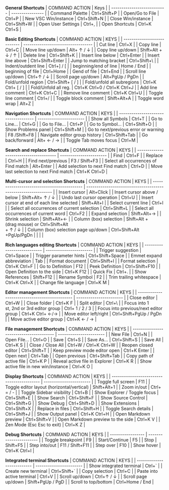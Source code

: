 **General Shortcuts**
| COMMAND ACTION              | Keys             |
| --------------------------- | ---------------- |
| Command Palette     | Ctrl+Shift+P |
| Open/Go to File    | Ctrl+P           |
| New VSC Win/instance  | Ctrl+Shift+N     |
| Close Win/instance | Ctrl+Shift+W     |
| Open User Settings       | Ctrl+,           |
| Open Shortcuts  | Ctrl+K Ctrl+S    |

**Basic Editing Shortcuts**
| COMMAND ACTION              | KEYS            |
| --------------------------- | ---------------------------------- |
| Cut line   | Ctrl+X                             |
| Copy line  | Ctrl+C                             |
| Move line up/down           | Alt+ ↑ / ↓                         |
| Copy line up/down           | Shift+Alt + ↓ / ↑                  |
| Delete line                 | Ctrl+Shift+K                       |
| Insert line below           | Ctrl+Enter                         |
| Insert line above           | Ctrl+Shift+Enter                   |
| Jump to matching bracket    | Ctrl+Shift+\                      |
| Indent/outdent line         | Ctrl+] / [                       |
| beginning/end of line | Home / End                         |
| beginning of file     | Ctrl+Home                          |
| Gend of file           | Ctrl+End                           |
| Scroll line up/down         | Ctrl+↑ / ↓                         |
| Scroll page up/down         | Alt+PgUp / PgDn                    |
| Fold/unfold region          | Ctrl+Shift+ [ / ]                |
| Fold/unfold all subregions  | Ctrl+K Ctrl+ [ / ]               |
| Fold/Unfold all reg.     | Ctrl+K Ctrl+0 / Ctrl+K Ctrl+J |
| Add line comment            | Ctrl+K Ctrl+C                      |
| Remove line comment         | Ctrl+K Ctrl+U                      |
| Toggle line comment         | Ctrl+/                             |
| Toggle block comment        | Shift+Alt+A                        |
| Toggle word wrap            | Alt+Z                              |

**Navigation Shortcuts**
| COMMAND ACTION                       | KEYS |
| ------------------------------------ | ----------------------- |
| Show all Symbols                     | Ctrl+T                  |
| Go to Line...                        | Ctrl+G                  |
| Go to File...                        | Ctrl+P                  |
| Go to Symbol...                      | Ctrl+Shift+O            |
| Show Problems panel                  | Ctrl+Shift+M            |
| Go to next/previous error or warning | F8 /Shift+F8            |
| Navigate editor group history        | Ctrl+Shift+Tab          |
| Go back/forward                      | Alt+ ← / →              |
| Toggle Tab moves focus               | Ctrl+M                  |

**Search and replace Shortcuts**
| COMMAND ACTION                         | KEYS |
| -------------------------------------- | ----------------------- |
| Find                                   | Ctrl+F                  |
| Replace                                | Ctrl+H                  |
| Find next/previous                     | F3 / Shift+F3           |
| Select all occurrences of Find match   | Alt+Enter               |
| Add selection to next Find match       | Ctrl+D                  |
| Move last selection to next Find match | Ctrl+K Ctrl+D           |

**Multi-cursor and selection Shortcuts**
| COMMAND ACTION                              | KEYS                                       |
| ------------------------------------------- | ------------------------------------------------------------- |
| Insert cursor                               | Alt+Click                                                     |
| Insert cursor above / below                 | Shift+Alt+ ↑ / ↓                                              |
| Undo last cursor operation                  | Ctrl+U                                                        |
| Insert cursor at end of each line selected  | Shift+Alt+I                                                   |
| Select current line                         | Ctrl+I                                                        |
| Select all occurrences of current selection | Ctrl+Shift+L                                                  |
| Select all occurrences of current word      | Ctrl+F2                                                       |
| Expand selection                            | Shift+Alt+→                                                   |
| Shrink selection                            | Shift+Alt+←                                                   |
| Column (box) selection                      | Shift+Alt +  <br>(drag mouse) or Ctrl+Shift+Alt  <br>\+ ↑ / ↓ |
| Column (box) selection page up/down         | Ctrl+Shift+Alt  <br>+PgUp/PgDn                                |
|                                             |                                                               |

**Rich languages editing Shortcuts**
| COMMAND ACTION              | KEYS |
| --------------------------- | ----------------------- |
| Trigger suggestion          | Ctrl+Space              |
| Trigger parameter hints     | Ctrl+Shift+Space        |
| Emmet expand abbreviation   | Tab                     |
| Format document             | Ctrl+Shift+I            |
| Format selection            | Ctrl+K Ctrl+F           |
| Go to Definition            | F12                     |
| Peek Definition             | Ctrl+Shift+F10          |
| Open Definition to the side | Ctrl+K F12              |
| Quick Fix                   | Ctrl+.                  |
| Show References             | Shift+F12               |
| Rename Symbol               | F2                      |
| Trim trailing whitespace    | Ctrl+K Ctrl+X           |
| Change file language        | Ctrl+K M                |

**Editor management Shortcuts**
| COMMAND ACTION                                | KEYS |
| --------------------------------------------- | ----------------------- |
| Close editor                                  | Ctrl+W                  |
| Close folder                                  | Ctrl+K F                |
| Split editor                                  | Ctrl+\\                 |
| Focus into 1  <br>st, 2nd or 3rd editor group | Ctrl+ 1 / 2 / 3         |
| Focus into previous/next editor group         | Ctrl+K Ctrl+ ←/→        |
| Move editor left/right                        | Ctrl+Shift+PgUp / PgDn  |
| Move active editor group                      | Ctrl+K ← / →            |

**File management Shortcuts**
| COMMAND ACTION                          | KEYS |
| --------------------------------------- | ----------------------- |
| New File                                | Ctrl+N                  |
| Open File...                            | Ctrl+O                  |
| Save                                    | Ctrl+S                  |
| Save As...                              | Ctrl+Shift+S            |
| Save All                                | Ctrl+K S                |
| Close / Close All                       | Ctrl+W / Ctrl+K Ctrl+W  |
| Reopen closed editor                    | Ctrl+Shift+T            |
| Keep preview mode editor open           | Ctrl+K Enter            |
| Open next                               | Ctrl+Tab                |
| Open previous                           | Ctrl+Shift+Tab          |
| Copy path of active file                | Ctrl+K P                |
| Reveal active file in Explorer          | Ctrl+K R                |
| Show active file in new win/instance | Ctrl+K O                |

**Display Shortcuts**
| COMMAND ACTION                             | KEYS |
| ------------------------------------------ | ----------------------- |
| Toggle full screen                         | F11                     |
| Toggle editor layout (horizontal/vertical) | Shift+Alt+1             |
| Zoom in/out                                | Ctrl+ = / -             |
| Toggle Sidebar visibility                  | Ctrl+B                  |
| Show Explorer / Toggle focus               | Ctrl+Shift+E            |
| Show Search                                | Ctrl+Shift+F            |
| Show Source Control                        | Ctrl+Shift+G            |
| Show Debug                                 | Ctrl+Shift+D            |
| Show Extensions                            | Ctrl+Shift+X            |
| Replace in files                           | Ctrl+Shift+H            |
| Toggle Search details                      | Ctrl+Shift+J            |
| Show Output panel                          | Ctrl+K Ctrl+H           |
| Open Markdown preview                      | Ctrl+Shift+V            |
| Open Markdown preview to the side          | Ctrl+K V                |
| Zen Mode (Esc Esc to exit)                 | Ctrl+K Z                |

**Debug Shortcuts**
| COMMAND ACTION    | KEYS |
| ----------------- | ----------------------- |
| Toggle breakpoint | F9                      |
| Start/Continue    | F5                      |
| Stop              | Shift+F5                |
| Step into/out     | F11 / Shift+F11         |
| Step over         | F10                     |
| Show hover        | Ctrl+K Ctrl+I           |

**Integrated terminal Shortcuts**
| COMMAND ACTION             | KEYS |
| -------------------------- | ----------------------- |
| Show integrated terminal   | Ctrl+\`                 |
| Create new terminal        | Ctrl+Shift+\`           |
| Copy selection             | Ctrl+C                  |
| Paste into active terminal | Ctrl+V                  |
| Scroll up/down             | Ctrl+↑ / ↓              |
| Scroll page up/down        | Shift+PgUp / PgD        |
| Scroll to top/bottom       | Ctrl+Home / End         |

